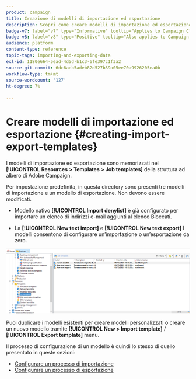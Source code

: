 ```yaml
---
product: campaign
title: Creazione di modelli di importazione ed esportazione
description: Scopri come creare modelli di importazione ed esportazione in Campaign
badge-v7: label="v7" type="Informative" tooltip="Applies to Campaign Classic v7"
badge-v8: label="v8" type="Positive" tooltip="Also applies to Campaign v8"
audience: platform
content-type: reference
topic-tags: importing-and-exporting-data
exl-id: 1180e664-5ead-4d5d-b1c3-6fe397c1f3a2
source-git-commit: 6dc6aeb5adeb82d527b39a05ee70a9926205ea0b
workflow-type: tm+mt
source-wordcount: '127'
ht-degree: 7%

---
```


# Creare modelli di importazione ed esportazione {#creating-import-export-templates}



I modelli di importazione ed esportazione sono memorizzati nel **[!UICONTROL Resources > Templates > Job templates]** della struttura ad albero di Adobe Campaign.

Per impostazione predefinita, in questa directory sono presenti tre modelli di importazione e un modello di esportazione. Non devono essere modificati.

* Modello nativo **[!UICONTROL Import denylist]** è già configurato per importare un elenco di indirizzi e-mail aggiunti al elenco Bloccati.

* La **[!UICONTROL New text import]** e **[!UICONTROL New text export]** I modelli consentono di configurare un’importazione o un’esportazione da zero.

![](assets/s_ncs_user_export_wizard_template_create.png)

Puoi duplicare i modelli esistenti per creare modelli personalizzati o creare un nuovo modello tramite **[!UICONTROL New > Import template]** / **[!UICONTROL Export template]** menu.

Il processo di configurazione di un modello è quindi lo stesso di quello presentato in queste sezioni:

* [Configurare un processo di importazione](../../platform/using/executing-import-jobs.md)
* [Configurare un processo di esportazione](../../platform/using/executing-export-jobs.md)
